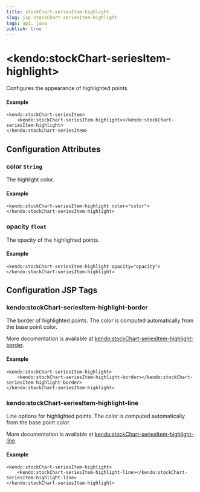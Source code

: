 ```yaml
---
title: stockChart-seriesItem-highlight
slug: jsp-stockChart-seriesItem-highlight
tags: api, java
publish: true
---
```


# \<kendo:stockChart-seriesItem-highlight\>

Configures the appearance of highlighted points.

#### Example
    <kendo:stockChart-seriesItem>
        <kendo:stockChart-seriesItem-highlight></kendo:stockChart-seriesItem-highlight>
    </kendo:stockChart-seriesItem>

## Configuration Attributes

### color `String`

The highlight color.

#### Example
    <kendo:stockChart-seriesItem-highlight color="color">
    </kendo:stockChart-seriesItem-highlight>

### opacity `float`

The opacity of the highlighted points.

#### Example
    <kendo:stockChart-seriesItem-highlight opacity="opacity">
    </kendo:stockChart-seriesItem-highlight>


##  Configuration JSP Tags

### kendo:stockChart-seriesItem-highlight-border

The border of highlighted points. The color is computed automatically from the base point color.

More documentation is available at [kendo:stockChart-seriesItem-highlight-border](stockchart/seriesitem-highlight-border).

#### Example

    <kendo:stockChart-seriesItem-highlight>
        <kendo:stockChart-seriesItem-highlight-border></kendo:stockChart-seriesItem-highlight-border>
    </kendo:stockChart-seriesItem-highlight>

### kendo:stockChart-seriesItem-highlight-line

Line options for highlighted points. The color is computed automatically from the base point color.

More documentation is available at [kendo:stockChart-seriesItem-highlight-line](stockchart/seriesitem-highlight-line).

#### Example

    <kendo:stockChart-seriesItem-highlight>
        <kendo:stockChart-seriesItem-highlight-line></kendo:stockChart-seriesItem-highlight-line>
    </kendo:stockChart-seriesItem-highlight>

